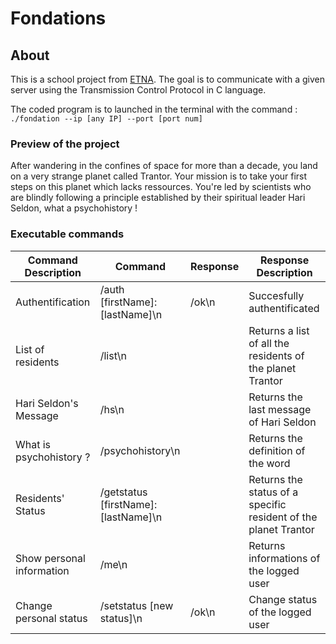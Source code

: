 # Fondations

## About

This is a school project from [ETNA](http://www.etna-alternance.net/). The goal is to communicate with a given server using the Transmission Control Protocol in C language. 

The coded program is to launched in the terminal with the command : `./fondation --ip [any IP] --port [port num]`

### Preview of the project

After wandering in the confines of space for more than a decade, you land on a very strange planet called Trantor.
Your mission is to take your first steps on this planet which lacks ressources.
You're led by scientists who are blindly following a principle established by their spiritual leader Hari Seldon, what a psychohistory !

### Executable commands

Command Description  |  Command  |  Response  |  Response Description
------------- | ------------- | ------------- | -------------
Authentification  |  /auth [firstName]:[lastName]\n  |  /ok\n  |  Succesfully authentificated
List of residents  | /list\n  |  |  Returns a list of all the residents of the planet Trantor
Hari Seldon's Message | /hs\n  |  |  Returns the last message of Hari Seldon
What is psychohistory ?  |  /psychohistory\n  |  |  Returns the definition of the word
Residents' Status  |  /getstatus [firstName]:[lastName]\n  |  |  Returns the status of a specific resident of the planet Trantor
Show personal information  |  /me\n  |  |  Returns informations of the logged user
Change personal status  |  /setstatus [new status]\n  |  /ok\n  |  Change status of the logged user
